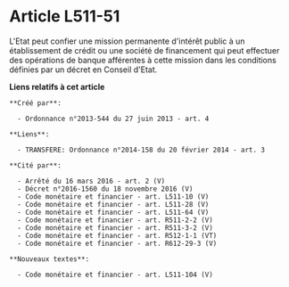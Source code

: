 # Article L511-51

L'Etat peut confier une mission permanente d'intérêt public à un établissement de crédit ou une société de financement qui
peut effectuer des opérations de banque afférentes à cette mission dans les conditions définies par un décret en Conseil
d'Etat.

**Liens relatifs à cet article**

	**Créé par**:

	  - Ordonnance n°2013-544 du 27 juin 2013 - art. 4

	**Liens**:

	  - TRANSFERE: Ordonnance n°2014-158 du 20 février 2014 - art. 3

	**Cité par**:

	  - Arrêté du 16 mars 2016 - art. 2 (V)
	  - Décret n°2016-1560 du 18 novembre 2016 (V)
	  - Code monétaire et financier - art. L511-10 (V)
	  - Code monétaire et financier - art. L511-28 (V)
	  - Code monétaire et financier - art. L511-64 (V)
	  - Code monétaire et financier - art. R511-2-2 (V)
	  - Code monétaire et financier - art. R511-3-2 (V)
	  - Code monétaire et financier - art. R512-1-1 (VT)
	  - Code monétaire et financier - art. R612-29-3 (V)

	**Nouveaux textes**:

	  - Code monétaire et financier - art. L511-104 (V)
